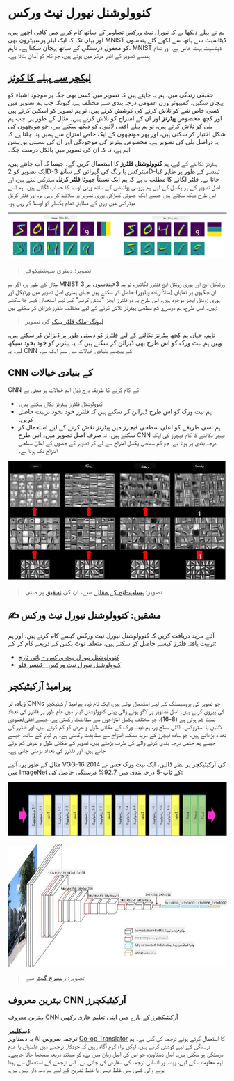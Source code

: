 <!--
CO_OP_TRANSLATOR_METADATA:
{
  "original_hash": "088837b42b7d99198bf62db8a42411e0",
  "translation_date": "2025-08-26T09:26:41+00:00",
  "source_file": "lessons/4-ComputerVision/07-ConvNets/README.md",
  "language_code": "ur"
}
-->
# کنوولوشنل نیورل نیٹ ورکس

ہم نے پہلے دیکھا ہے کہ نیورل نیٹ ورکس تصاویر کے ساتھ کام کرنے میں کافی اچھے ہیں، اور یہاں تک کہ ایک لیئر پرسیپٹرون بھی MNIST ڈیٹاسیٹ سے ہاتھ سے لکھے گئے ہندسوں کو معقول درستگی کے ساتھ پہچان سکتا ہے۔ تاہم، MNIST ڈیٹاسیٹ بہت خاص ہے، اور تمام ہندسے تصویر کے اندر مرکز میں ہوتے ہیں، جو کام کو آسان بناتا ہے۔

## [لیکچر سے پہلے کا کوئز](https://ff-quizzes.netlify.app/en/ai/quiz/13)

حقیقی زندگی میں، ہم یہ چاہتے ہیں کہ تصویر میں کسی بھی جگہ پر موجود اشیاء کو پہچان سکیں۔ کمپیوٹر وژن عمومی درجہ بندی سے مختلف ہے، کیونکہ جب ہم تصویر میں کسی خاص شے کو تلاش کرنے کی کوشش کرتے ہیں، تو ہم تصویر کو اسکین کرتے ہیں اور کچھ مخصوص **پیٹرنز** اور ان کے امتزاج کو تلاش کرتے ہیں۔ مثال کے طور پر، جب ہم بلی کو تلاش کرتے ہیں، تو ہم پہلے افقی لائنوں کو دیکھ سکتے ہیں، جو مونچھوں کی شکل اختیار کر سکتی ہیں، اور پھر مونچھوں کے ایک خاص امتزاج سے ہمیں پتہ چلتا ہے کہ یہ دراصل بلی کی تصویر ہے۔ مخصوص پیٹرنز کی موجودگی اور ان کی نسبتی پوزیشن اہم ہے، نہ کہ ان کی تصویر میں بالکل درست جگہ۔

پیٹرنز نکالنے کے لیے، ہم **کنوولوشنل فلٹرز** کا استعمال کریں گے۔ جیسا کہ آپ جانتے ہیں، ایک تصویر کو 2D-میٹرکس یا رنگ کی گہرائی کے ساتھ 3D-ٹینسر کے طور پر ظاہر کیا جاتا ہے۔ فلٹر لگانے کا مطلب یہ ہے کہ ہم ایک نسبتاً چھوٹا **فلٹر کرنل** میٹرکس لیتے ہیں، اور اصل تصویر کے ہر پکسل کے لیے ہم پڑوسی پوائنٹس کے ساتھ وزنی اوسط کا حساب لگاتے ہیں۔ ہم اسے اس طرح دیکھ سکتے ہیں جیسے ایک چھوٹی کھڑکی پوری تصویر پر سلائیڈ کر رہی ہو، اور فلٹر کرنل میٹرکس میں وزن کے مطابق تمام پکسلز کو اوسط کر رہی ہو۔

![ورٹیکل ایج فلٹر](../../../../../translated_images/filter-vert.b7148390ca0bc356ddc7e55555d2481819c1e86ddde9dce4db5e71a69d6f887f.ur.png) | ![ہوری زونٹل ایج فلٹر](../../../../../translated_images/filter-horiz.59b80ed4feb946efbe201a7fe3ca95abb3364e266e6fd90820cb893b4d3a6dda.ur.png)
----|----

> تصویر: دمتری سوشنیکوف

مثال کے طور پر، اگر ہم MNIST ہندسوں پر 3x3 ورٹیکل ایج اور ہوری زونٹل ایج فلٹرز لگائیں، تو ہم ان جگہوں پر نمایاں (مثلاً زیادہ ویلیوز) حاصل کر سکتے ہیں جہاں ہماری اصل تصویر میں ورٹیکل اور ہوری زونٹل ایجز موجود ہیں۔ اس طرح یہ دو فلٹرز ایجز "تلاش کرنے" کے لیے استعمال کیے جا سکتے ہیں۔ اسی طرح، ہم دوسرے کم سطحی پیٹرنز تلاش کرنے کے لیے مختلف فلٹرز ڈیزائن کر سکتے ہیں:

> [لیونگ-ملک فلٹر بینک](https://www.robots.ox.ac.uk/~vgg/research/texclass/filters.html) کی تصویر

تاہم، جہاں ہم کچھ پیٹرنز نکالنے کے لیے فلٹرز کو دستی طور پر ڈیزائن کر سکتے ہیں، وہیں ہم نیٹ ورک کو اس طرح بھی ڈیزائن کر سکتے ہیں کہ یہ پیٹرنز کو خود بخود سیکھ لے۔ یہ CNN کے پیچھے بنیادی خیالات میں سے ایک ہے۔

## CNN کے بنیادی خیالات

CNN کے کام کرنے کا طریقہ درج ذیل اہم خیالات پر مبنی ہے:

* کنوولوشنل فلٹرز پیٹرنز نکال سکتے ہیں۔
* ہم نیٹ ورک کو اس طرح ڈیزائن کر سکتے ہیں کہ فلٹرز خود بخود تربیت حاصل کریں۔
* ہم اسی طریقے کو اعلیٰ سطحی فیچرز میں پیٹرنز تلاش کرنے کے لیے استعمال کر سکتے ہیں، نہ صرف اصل تصویر میں۔ اس طرح CNN فیچر نکالنے کا کام فیچرز کی ایک درجہ بندی پر ہوتا ہے، جو کم سطحی پکسل امتزاج سے لے کر تصویر کے حصوں کے اعلیٰ سطحی امتزاج تک ہوتا ہے۔

![درجہ بندی فیچر نکالنا](../../../../../translated_images/FeatureExtractionCNN.d9b456cbdae7cb643fde3032b81b2940e3cf8be842e29afac3f482725ba7f95c.ur.png)

> تصویر: [ہسلپ-لنچ کے مقالے](https://www.semanticscholar.org/paper/Computer-vision-based-pedestrian-trajectory-Hislop-Lynch/26e6f74853fc9bbb7487b06dc2cf095d36c9021d) سے، ان کی [تحقیق](https://dl.acm.org/doi/abs/10.1145/1553374.1553453) پر مبنی

## ✍️ مشقیں: کنوولوشنل نیورل نیٹ ورکس

آئیے مزید دریافت کریں کہ کنوولوشنل نیورل نیٹ ورکس کیسے کام کرتے ہیں، اور ہم تربیت یافتہ فلٹرز کیسے حاصل کر سکتے ہیں، متعلقہ نوٹ بکس کے ذریعے کام کر کے:

* [کنوولوشنل نیورل نیٹ ورکس - پائی ٹارچ](../../../../../lessons/4-ComputerVision/07-ConvNets/ConvNetsPyTorch.ipynb)
* [کنوولوشنل نیورل نیٹ ورکس - ٹینسر فلو](../../../../../lessons/4-ComputerVision/07-ConvNets/ConvNetsTF.ipynb)

## پیرامیڈ آرکیٹیکچر

زیادہ تر CNNs جو تصویر کی پروسیسنگ کے لیے استعمال ہوتے ہیں، ایک نام نہاد پیرامیڈ آرکیٹیکچر کی پیروی کرتے ہیں۔ اصل تصاویر پر لاگو ہونے والی پہلی کنوولوشنل لیئر میں عام طور پر فلٹرز کی تعداد نسبتاً کم ہوتی ہے (8-16)، جو مختلف پکسل امتزاجوں سے مطابقت رکھتی ہے، جیسے افقی/عمودی لائنیں یا اسٹروکس۔ اگلی سطح پر، ہم نیٹ ورک کے مکانی طول و عرض کو کم کرتے ہیں، اور فلٹرز کی تعداد بڑھاتے ہیں، جو سادہ فیچرز کے مزید ممکنہ امتزاج سے مطابقت رکھتی ہے۔ ہر لیئر کے ساتھ، جیسے جیسے ہم حتمی درجہ بندی کرنے والے کی طرف بڑھتے ہیں، تصویر کے مکانی طول و عرض کم ہوتے جاتے ہیں، اور فلٹرز کی تعداد بڑھتی جاتی ہے۔

مثال کے طور پر، آئیے VGG-16 کی آرکیٹیکچر پر نظر ڈالیں، ایک نیٹ ورک جس نے 2014 میں ImageNet کے ٹاپ-5 درجہ بندی میں 92.7% درستگی حاصل کی:

![ImageNet لیئرز](../../../../../translated_images/vgg-16-arch1.d901a5583b3a51baeaab3e768567d921e5d54befa46e1e642616c5458c934028.ur.jpg)

![ImageNet پیرامیڈ](../../../../../translated_images/vgg-16-arch.64ff2137f50dd49fdaa786e3f3a975b3f22615efd13efb19c5d22f12e01451a1.ur.jpg)

> تصویر: [ریسرچ گیٹ](https://www.researchgate.net/figure/Vgg16-model-structure-To-get-the-VGG-NIN-model-we-replace-the-2-nd-4-th-6-th-7-th_fig2_335194493) سے

## بہترین معروف CNN آرکیٹیکچرز

[بہترین معروف CNN آرکیٹیکچرز کے بارے میں اپنی تعلیم جاری رکھیں](CNN_Architectures.md)

**ڈسکلیمر**:  
یہ دستاویز AI ترجمہ سروس [Co-op Translator](https://github.com/Azure/co-op-translator) کا استعمال کرتے ہوئے ترجمہ کی گئی ہے۔ ہم درستگی کے لیے کوشش کرتے ہیں، لیکن براہ کرم آگاہ رہیں کہ خودکار ترجمے میں غلطیاں یا عدم درستگی ہو سکتی ہیں۔ اصل دستاویز، جو اس کی اصل زبان میں ہے، کو مستند ذریعہ سمجھا جانا چاہیے۔ اہم معلومات کے لیے، پیشہ ور انسانی ترجمہ کی سفارش کی جاتی ہے۔ اس ترجمے کے استعمال سے پیدا ہونے والی کسی بھی غلط فہمی یا غلط تشریح کے لیے ہم ذمہ دار نہیں ہیں۔